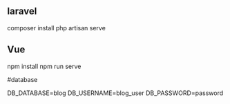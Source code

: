 ## laravel

composer install
php artisan serve

## Vue
npm install
npm run serve


#database

DB_DATABASE=blog
DB_USERNAME=blog_user
DB_PASSWORD=password
